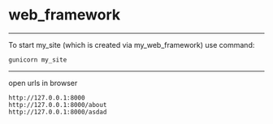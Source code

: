 # web_framework
***
To start my_site (which is created via my_web_framework) use command:
```bash
gunicorn my_site
```
***
open urls in browser
```
http://127.0.0.1:8000
http://127.0.0.1:8000/about
http://127.0.0.1:8000/asdad
```

